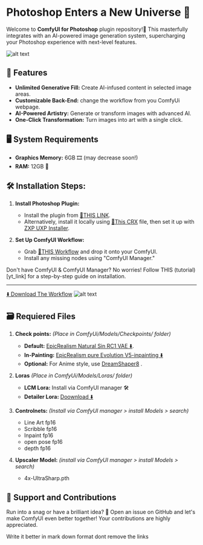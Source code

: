 # Photoshop Enters a New Universe 🚀

Welcome to **ComfyUI for Photoshop** plugin repository!🎨 This masterfully integrates with an AI-powered image generation system, supercharging your Photoshop experience with next-level features.

![alt text](https://lh3.googleusercontent.com/u/0/drive-viewer/AKGpihbr7szq0BmtrEk-3SkNKdFaRYlcEFC4_Law4r7KEruYU5T6Sa6bJQeUQkE54QON8OLVBdfWODosSJSIeV-quonfS-9UbnvPSw=w1920-h990-rw-v1)

## 🌟 Features
- **Unlimited Generative Fill:** Create AI-infused content in selected image areas.
- **Customizable Back-End:** change the workflow from you ComfyUi webpage.
- **AI-Powered Artistry:** Generate or transform images with advanced AI.
- **One-Click Transformation:** Turn images into art with a single click.


## 🖥️ System Requirements
- **Graphics Memory:** 6GB 🎞️ (may decrease soon!)
- **RAM:** 12GB 🧠

## 🛠️ Installation Steps:

1. **Install Photoshop Plugin:**
   - Install the plugin from [🔗THIS LINK](https://adobe.com/go/cc_plugins_discover_plugin?pluginId=3e6d64e0&workflow=share).
   - Alternatively, install it locally using [📄This CRX](download_link) file, then set it up with [ZXP UXP Installer](https://aescripts.com/learn/zxp-installer/).

2. **Set Up ComfyUI Workflow:**
   - Grab [📄THIS Workflow](https://openart.ai/workflows/lreWarJbqiYPcDXnD8hh) and drop it onto your ComfyUI.
   - Install any missing nodes using "ComfyUI Manager."

Don't have ComfyUI & ComfyUI Manager? No worries! Follow THIS (tutorial)[yt_link] for a step-by-step guide on installation.

---
[⬇️ Download The Workflow](https://openart.ai/workflows/lreWarJbqiYPcDXnD8hh)
![alt text](https://lh3.googleusercontent.com/u/0/drive-viewer/AKGpiha-JQSvBtjWVm2B1Dhki05hQOS6A_fB4sjzU95PXtilYByyNA7XzIvjdiKP-HZe473Ageu5kLcfmF4npOnS5NuOYkAFSI9EWX8=w1920-h990-rw-v1)

## 🗃️ Requiered Files

1. **Check points:** *(Place in ComfyUi/Models/Checkpoints/ folder)*
   - **Default:** [EpicRealism Natural Sin RC1 VAE ⬇️](https://civitai.com/api/download/models/143906?type=Model&format=SafeTensor&size=pruned&fp=fp16).
   - **In-Painting:** [EpicRealism pure Evolution V5-inpainting ⬇️](https://civitai.com/api/download/models/134361?type=Model&format=SafeTensor&size=pruned&fp=fp16)
   - **Optional:** For Anime style, use [DreamShaper8](https://civitai.com/api/download/models/128713?type=Model&format=SafeTensor&size=pruned&fp=fp16) .

2. **Loras** *(Place in ComfyUi/Models/Loras/ folder)*
   - **LCM Lora:** Install via ComfyUI manager 🛠️
   - **Detailer Lora:** [Doownload ⬇️](https://civitai.com/api/download/models/62833?type=Model&format=SafeTensor)
  
3. **Controlnets:** *(Install via ComfyUI manager > install Models > search)*
   - Line Art fp16
   - Scribble fp16
   - Inpaint fp16
   - open pose fp16
   - depth fp16

4. **Upscaler Model:** *(install via ComfyUI manager > install Models > search)*
   - 4x-UltraSharp.pth
   

## 🤝 Support and Contributions
Run into a snag or have a brilliant idea? 🤔 Open an issue on GitHub and let's make ComfyUI even better together! Your contributions are highly appreciated.

Write it better in mark down format
dont remove the links
